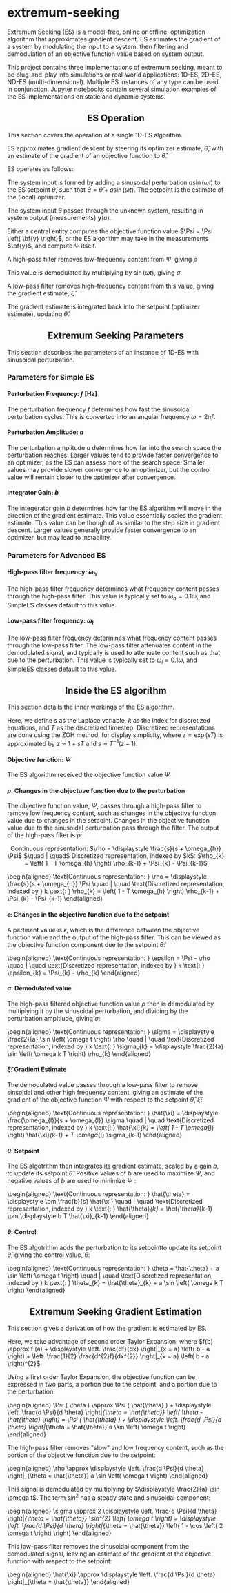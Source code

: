 # extremum-seeking

Extremum Seeking (ES) is a model-free, online or offline, optimization algorithm that approximates gradient descent. ES estimates the gradient of a system by modulating the input to a system, then filtering and demodulation of an objective function value based on system output.

This project contains three implementations of extremum seeking, meant to be plug-and-play into simulations or real-world applications: 1D-ES, 2D-ES, ND-ES (multi-dimensional). Multiple ES instances of any type can be used in conjunction. Jupyter notebooks contain several simulation examples of the ES implementations on static and dynamic systems.


## <center> ES Operation </center>

This section covers the operation of a single 1D-ES algorithm.

ES approximates gradient descent by steering its optimizer estimate, $\hat{\theta}$, with an estimate of the gradient of an objective function to $\hat{\theta}$.

ES operates as follows:

The system input is formed by adding a sinusoidal perturbation $a \sin \left( \omega t \right)$ to the ES setpoint $\hat{\theta}$, such that $\theta = \hat{\theta} + a \sin \left( \omega t \right)$. The setpoint is the estimate of the (local) optimizer.

The system input $\theta$ passes through the unknown system, resulting in system output (measurements) $\textbf{y} \left( u \right)$.

Either a central entity computes the objective function value $\Psi = \Psi \left( \bf{y} \right)$, or the ES algorithm may take in the measurements $\bf{y}$, and compute $\Psi$ itself.

A high-pass filter removes low-frequency content from $\Psi$, giving $\rho$

This value is demodulated by multiplying by $\sin \left( \omega t \right)$, giving $\sigma$.

A low-pass filter removes high-frequency content from this value, giving the gradient estimate, $\hat{\xi}$.

The gradient estimate is integrated back into the setpoint (optimizer estimate), updating $\hat{\theta}$.


## <center> Extremum Seeking Parameters </center>

This section describes the parameters of an instance of 1D-ES with sinusoidal perturbation.

### Parameters for Simple ES

#### Perturbation Frequency: $f$ [Hz]
The perturbation frequency $f$ determines how fast the sinusoidal perturbation cycles. This is converted into an angular frequency $\omega = 2 \pi f$.

#### Perturbation Amplitude: $a$
The perturbation amplitude $a$ determines how far into the search space the perturbation reaches. Larger values tend to provide faster convergence to an optimizer, as the ES can assess more of the search space. Smaller values may provide slower convergence to an optimizer, but the control value will remain closer to the optimizer after convergence.

#### Integrator Gain: $b$
The integerator gain $b$ determines how far the ES algorithm will move in the direction of the gradient estimate. This value essentially scales the gradient estimate. This value can be though of as similar to the step size in gradient descent. Larger values generally provide faster convergence to an optimizer, but may lead to instability.

### Parameters for Advanced ES

#### High-pass filter frequency: $\omega_h$
The high-pass filter frequency determines what frequency content passes through the high-pass filter. This value is typically set to $\omega_{h} = 0.1 \omega$, and SimpleES classes default to this value.

#### Low-pass filter frequency: $\omega_l$
The low-pass filter frequency determines what frequency content passes through the low-pass filter. The low-pass filter attenuates content in the demodulated signal, and typically is used to attenuate content such as that due to the perturbation. This value is typically set to $\omega_{l} = 0.1 \omega$, and SimpleES classes default to this value.


## <center> Inside the ES algorithm </center>

This section details the inner workings of the ES algorithm.

Here, we define $s$ as the Laplace variable, $k$ as the index for discretized equations, and $T$ as the discretized timestep. Discretized representations are done using the ZOH method, for display simplicity, where $z = \exp \left( s T \right)$ is approximated by $z \approx 1 + s T$ and $s \approx T^{-1} \left(z - 1 \right)$.

#### Objective function: $\Psi$
The ES algorithm received the objective function value $\Psi$

#### $\rho$: Changes in the objectuve function due to the perturbation
The objective function value, $\Psi$, passes through a high-pass filter to remove low frequency content, such as changes in the objective function value due to changes in the setpoint. Changes in the objective function value due to the sinusoidal perturbation pass through the filter. The output of the high-pass filter is $\rho$:

<p align="center">
Continuous representation: $\rho = \displaystyle \frac{s}{s + \omega_{h}} \Psi$
$\quad | \quad$
Discretized representation, indexed by $k$: $\rho_{k} = \left( 1 - T \omega_{h} \right) \rho_{k-1} + \Psi_{k} - \Psi_{k-1}$
</p>

\begin{aligned}
\text{Continuous representation: } \rho = \displaystyle \frac{s}{s + \omega_{h}} \Psi \quad | \quad \text{Discretized representation, indexed by } k \text{: } \rho_{k} = \left( 1 - T \omega_{h} \right) \rho_{k-1} + \Psi_{k} - \Psi_{k-1}
\end{aligned}


#### $\epsilon$: Changes in the objective function due to the setpoint
A pertinent value is $\epsilon$, which is the difference between the objective function value and the output of the high-pass filter. This can be viewed as the objective function component due to the setpoint $\hat{\theta}$:

<!-- <center>
Continuous representation: $\epsilon = \Psi - \rho$ $\quad$ | $\quad$ Discretized representation, indexed by $k$: $\epsilon_{k} = \Psi_{k} - \rho_{k}$
<center> Discretized representation, indexed by $k$: $\epsilon_{k} = \Psi_{k} - \rho_{k}$
$\quad$
</center> -->

\begin{aligned}
\text{Continuous representation: } \epsilon = \Psi - \rho \quad | \quad \text{Discretized representation, indexed by } k \text{: } \epsilon_{k} = \Psi_{k} - \rho_{k}
\end{aligned}

#### $\sigma$: Demodulated value
The high-pass filtered objective function value $\rho$ then is demodulated by multiplying it by the sinusoidal perturbation, and dividing by the perturbation ampltiude, giving $\sigma$:

<!-- <center> Continuous representation: $\sigma = \displaystyle \frac{2}{a} \sin \left( \omega t \right) \rho$ $\quad$ | $\quad$ Discretized representation, indexed by $k$: $\sigma_{k} = \displaystyle \frac{2}{a} \sin \left( \omega k T \right) \rho_{k}$
<center> Discretized representation, indexed by $k$: $\sigma_{k} = \displaystyle \frac{2}{a} \sin \left( \omega k T \right) \rho_{k}$
$\quad$
</center> -->

\begin{aligned}
\text{Continuous representation:  } \sigma = \displaystyle \frac{2}{a} \sin \left( \omega t \right) \rho \quad | \quad \text{Discretized representation, indexed by } k \text{:  } \sigma_{k} = \displaystyle \frac{2}{a} \sin \left( \omega k T \right) \rho_{k}
\end{aligned}


#### $\hat{\xi}$: Gradient Estimate
The demodulated value passes through a low-pass filter to remove sinsoidal and other high frequency content, giving an estimate of the gradient of the objective function $\Psi$ with respect to the setpoint $\hat{\theta}$, $\hat{\xi}$:

<!-- <center> Continuous representation: $\hat{\xi} = \displaystyle \frac{\omega_{l}}{s + \omega_{l}} \sigma$ $\quad$ | $\quad$ Discretized representation, indexed by $k$: $\hat{\xi}_{k} = \left( 1 - T \omega_{l} \right) \hat{\xi}_{k-1} + T \omega_{l} \sigma_{k-1}$
<center> Discretized representation, indexed by $k$: $\hat{\xi}_{k} = \left( 1 - T \omega_{l} \right) \hat{\xi}_{k-1} + T \omega_{l} \sigma_{k-1}$
$\quad$
</center> -->

\begin{aligned}
\text{Continuous representation: } \hat{\xi} = \displaystyle \frac{\omega_{l}}{s + \omega_{l}} \sigma \quad | \quad \text{Discretized representation, indexed by } k \text{: } \hat{\xi}_{k} = \left( 1 - T \omega_{l} \right) \hat{\xi}_{k-1} + T \omega_{l} \sigma_{k-1}
\end{aligned}

#### $\hat{\theta}$: Setpoint
The ES algotrithm then integrates its gradient estimate, scaled by a gain $b$, to update its setpoint $\hat{\theta}$. Positive values of $b$ are used to maximize $\Psi$, and negative values of $b$ are used to minimize $\Psi$ :

<!-- <center> Continuous representation: $\hat{\theta} = \displaystyle \pm \frac{b}{s} \hat{\xi}$ $\quad$ | $\quad$ Discretized representation, indexed by $k$: $\hat{\theta}_{k} = \hat{\theta}_{k-1} \pm \displaystyle b T \hat{\xi}_{k-1}$
<center> Discretized representation, indexed by $k$: $\hat{\theta}_{k} = \hat{\theta}_{k-1} \pm \displaystyle b T \hat{\xi}_{k-1}$
$\quad$
</center> -->

\begin{aligned}
\text{Continuous representation: } \hat{\theta} = \displaystyle \pm \frac{b}{s} \hat{\xi} \quad | \quad \text{Discretized representation, indexed by } k \text{: } \hat{\theta}_{k} = \hat{\theta}_{k-1} \pm \displaystyle b T \hat{\xi}_{k-1}
\end{aligned}


#### $\theta$: Control
The ES algotrithm adds the perturbation to its setpointto update its setpoint $\hat{\theta}$, giving the control value, $\theta$:

<!-- <center> Continuous representation: $\theta = \hat{\theta} + a \sin \left( \omega t \right)$ $\quad$ | $\quad$ Discretized representation, indexed by $k$: $\theta_{k} = \hat{\theta}_{k} + a \sin \left( \omega k T \right)$
<center> Discretized representation, indexed by $k$: $\hat{\theta}_{k} = \hat{\theta}_{k-1} \pm \displaystyle b T \hat{\xi}_{k-1}$
$\quad$
</center> -->

\begin{aligned}
\text{Continuous representation: } \theta = \hat{\theta} + a \sin \left( \omega t \right) \quad | \quad \text{Discretized representation, indexed by } k \text{: } \theta_{k} = \hat{\theta}_{k} + a \sin \left( \omega k T \right)
\end{aligned}


## <center> Extremum Seeking Gradient Estimation </center>

This section gives a derivation of how the gradient is estimated by ES.

Here, we take advantage of second order Taylor Expansion: where $f(b) \approx f (a) + \displaystyle \left. \frac{df}{dx} \right|_{x = a} \left( b - a \right) + \left. \frac{1}{2} \frac{d^{2}f}{dx^{2}} \right|_{x = a} \left( b - a \right)^{2}$

Using a first order Taylor Expansion, the objective function can be expressed in two parts, a portion due to the setpoint, and a portion due to the perturbation:

<!-- <center>
$\Psi ( \theta ) \approx \Psi ( \hat{\theta} ) + \displaystyle \left. \frac{d \Psi}{d \theta} \right|_{\theta = \hat{\theta}} \left( \theta - \hat{\theta} \right) = \Psi ( \hat{\theta} ) + \displaystyle \left. \frac{d \Psi}{d \theta} \right|_{\theta = \hat{\theta}} a \sin \left( \omega t \right)$
$\quad$
</center> -->

\begin{aligned}
\Psi ( \theta ) \approx \Psi ( \hat{\theta} ) + \displaystyle \left. \frac{d \Psi}{d \theta} \right|_{\theta = \hat{\theta}} \left( \theta - \hat{\theta} \right) = \Psi ( \hat{\theta} ) + \displaystyle \left. \frac{d \Psi}{d \theta} \right|_{\theta = \hat{\theta}} a \sin \left( \omega t \right)
\end{aligned}

The high-pass filter removes "slow" and low frequency content, such as the portion of the objective function due to the setpoint:

<!-- <center>
$\rho \approx \displaystyle \left. \frac{d \Psi}{d \theta} \right|_{\theta = \hat{\theta}} a \sin \left( \omega t \right)$
$\quad$
</center> -->

\begin{aligned}
\rho \approx \displaystyle \left. \frac{d \Psi}{d \theta} \right|_{\theta = \hat{\theta}} a \sin \left( \omega t \right)
\end{aligned}



This signal is demodulated by multiplying by $\displaystyle \frac{2}{a} \sin \omega t$. The term $sin^{2}$ has a steady state and sinusoidal component:

<!-- <center>
$\sigma \approx 2 \displaystyle \left. \frac{d \Psi}{d \theta} \right|_{\theta = \hat{\theta}} \sin^{2} \left( \omega t \right) = \displaystyle \left. \frac{d \Psi}{d \theta} \right|_{\theta = \hat{\theta}} \left( 1 - \cos \left( 2 \omega t \right) \right)$
$\quad$
</center> -->

\begin{aligned}
\sigma \approx 2 \displaystyle \left. \frac{d \Psi}{d \theta} \right|_{\theta = \hat{\theta}} \sin^{2} \left( \omega t \right) = \displaystyle \left. \frac{d \Psi}{d \theta} \right|_{\theta = \hat{\theta}} \left( 1 - \cos \left( 2 \omega t \right) \right)
\end{aligned}

This low-pass filter removes the sinusoidal component from the demodulated signal, leaving an estimate of the gradient of the objective function with respect to the setpoint:

<!-- <center>
$\hat{\xi} \approx \displaystyle \left. \frac{d \Psi}{d \theta} \right|_{\theta = \hat{\theta}}$
$\quad$
</center> -->

\begin{aligned}
\hat{\xi} \approx \displaystyle \left. \frac{d \Psi}{d \theta} \right|_{\theta = \hat{\theta}}
\end{aligned}

